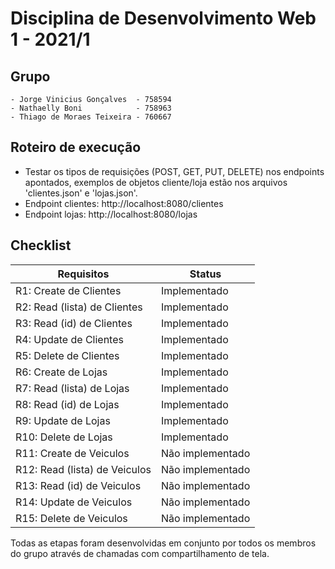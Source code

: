 # Disciplina de Desenvolvimento Web 1 - 2021/1

## Grupo
    - Jorge Vinicius Gonçalves  - 758594
    - Nathaelly Boni            - 758963
    - Thiago de Moraes Teixeira - 760667

## Roteiro de execução

-  Testar os tipos de requisições (POST, GET, PUT, DELETE) nos endpoints apontados, exemplos de objetos cliente/loja estão nos arquivos 'clientes.json' e 'lojas.json'.
- Endpoint clientes: http://localhost:8080/clientes
- Endpoint lojas: http://localhost:8080/lojas

## Checklist 

| Requisitos | Status |
| ------------- | ------------- |
| R1: Create de Clientes | Implementado |
| R2: Read (lista) de Clientes | Implementado |
| R3: Read (id) de Clientes | Implementado |
| R4: Update de Clientes | Implementado |
| R5: Delete de Clientes | Implementado |
| R6: Create de Lojas | Implementado |
| R7: Read (lista) de Lojas | Implementado |
| R8: Read (id) de Lojas | Implementado |
| R9: Update de Lojas | Implementado |
| R10: Delete de Lojas | Implementado |
| R11: Create de Veiculos | Não implementado |
| R12: Read (lista) de Veiculos | Não implementado |
| R13: Read (id) de Veiculos | Não implementado |
| R14: Update de Veiculos | Não implementado |
| R15: Delete de Veiculos | Não implementado |

Todas as etapas foram desenvolvidas em conjunto por todos os membros do grupo através de chamadas com compartilhamento de tela. 

